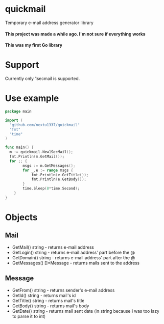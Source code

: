 # quickmail
Temporary e-mail address generator library <br>
#### This project was made a while ago. I'm not sure if everything works
#### This was my first Go library
# Support
Currently only 1secmail is supported.

# Use example
```go
package main

import (
  "github.com/nextu1337/quickmail"
  "fmt"
  "time"
)

func main() {
  m := quickmail.New1SecMail();
  fmt.Println(m.GetMail());
  for ;; {
		msgs := m.GetMessages();
		for _,e := range msgs {
			fmt.Println(e.GetTitle());
			fmt.Println(e.GetBody());
		}
		time.Sleep(8*time.Second);
	}
}
```

# Objects
## Mail
- GetMail() string - returns e-mail address
- GetLogin() string - returns e-mail address' part before the @
- GetDomain() string - returns e-mail address' part after the @
- GetMessages() []*Message - returns mails sent to the address
## Message
- GetFrom() string - returns sender's e-mail address
- GetId() string - returns mail's id
- GetTitle() string - returns mail's title
- GetBody() string - returns mail's body
- GetDate() string - returns mail sent date (in string because i was too lazy to parse it to int)
